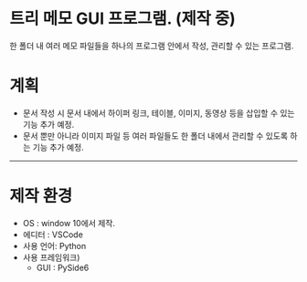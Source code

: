 트리 메모 GUI 프로그램. (제작 중)
===

한 폴더 내 여러 메모 파일들을 하나의 프로그램 안에서 작성, 관리할 수 있는 프로그램. 

# 계획

* 문서 작성 시 문서 내에서 하이퍼 링크, 테이블, 이미지, 동영상 등을 삽입할 수 있는 기능 추가 예정. 
* 문서 뿐만 아니라 이미지 파일 등 여러 파일들도 한 폴더 내에서 
관리할 수 있도록 하는 기능 추가 예정.
- - -

# 제작 환경
* OS : window 10에서 제작.
* 에디터 : VSCode
* 사용 언어: Python
* 사용 프레임워크)
    * GUI : PySide6
